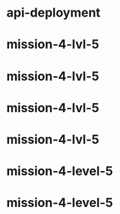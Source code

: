# api-deployment

# mission-4-lvl-5

# mission-4-lvl-5

# mission-4-lvl-5

# mission-4-lvl-5

# mission-4-level-5

# mission-4-level-5
